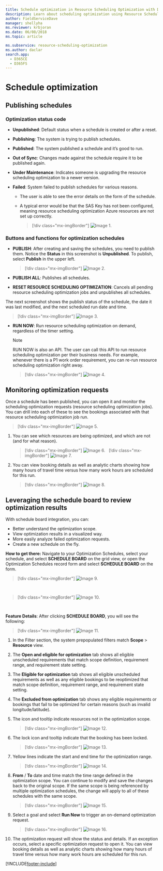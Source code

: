 ```yaml
---
title: Schedule optimization in Resource Scheduling Optimization with Dynamics 365 Field Service
description: Learn about scheduling optimization using Resource Scheduling Optimization with Dynamics 365 Field Service
author: FieldServiceDave
manager: shellyha
ms.reviewer: krbjoran
ms.date: 06/08/2018
ms.topic: article

ms.subservice: resource-scheduling-optimization
ms.author: daclar
search.app: 
  - D365CE
  - D365FS
---
```


# Schedule optimization

## Publishing schedules

### Optimization status code 

- **Unpublished**: Default status when a schedule is created or after a reset.

- **Publishing**: The system is trying to publish schedules.

- **Published**: The system published a schedule and it’s good to run.

- **Out of Sync**: Changes made against the schedule require it to be
    published again.

- **Under Maintenance**: Indicates someone is upgrading the resource scheduling optimization to a newer
    version.

- **Failed**: System failed to publish schedules for various reasons.

    - The user is able to see the error details on the form of the schedule.

    - A typical error would be that the SAS Key has not been configured,
        meaning resource scheduling optimization Azure resources are not set up correctly.

      > [!div class="mx-imgBorder"]
      > ![Image 1.](media/6e42a1e32814b0bb5fd4e39134c5b5a1.png)

### Buttons and functions for optimization schedules 

- **PUBLISH**: After creating and saving the schedules, you need to publish
    them. Notice the **Status** in this screenshot is **Unpublished**. To
    publish, select **Publish** in the upper left.

    > [!div class="mx-imgBorder"]
    > ![Image 2.](media/bbe38ac8b3f58d5e4efa2ba02569aedd.png)

- **PUBLISH ALL**: Publishes all schedules.

- **RESET RESOURCE SCHEDULING OPTIMIZATION**: Cancels all pending resource scheduling optimization jobs and
    unpublishes all schedules.

The next screenshot shows the publish status of the schedule, the date it was last modified, and the next scheduled run date and time.

> [!div class="mx-imgBorder"]
> ![Image 3.](media/23236bac372efcec3f509581b6eeb026.png)

- **RUN NOW**: Run resource scheduling optimization on demand, regardless of the timer setting.

  > [!NOTE]
  > RUN NOW is also an API. The user can call this API to run resource scheduling optimization per their business needs. For example, whenever there is a P1 work order requirement, you can re-run resource scheduling optimization right away.

  > [!div class="mx-imgBorder"]
  > ![Image 4.](media/aca2f6dd56b36554da71ec18db377610.png)

## Monitoring optimization requests

Once a schedule has been published, you can open it and monitor the scheduling optimization requests (resource scheduling optimization jobs). You can drill into each of these to see the bookings associated with that resource scheduling optimization job run.

> [!div class="mx-imgBorder"]
> ![Image 5.](media/98f6a265bb86b85773c06dcb989447f1.png)

1. You can see which resources are being optimized, and which are not (and for
    what reason).  
    
    > [!div class="mx-imgBorder"]
    > ![Image 6.](media/6de4990e642d4562abf53d7d7c611ae4.png)
 
    > [!div class="mx-imgBorder"]
    > ![Image 7.](media/1df29d0660d6ec43db91d6225ebed17a.png)

2. You can view booking details as well as analytic charts showing how many
    hours of travel time versus how many work hours are scheduled for this run.

    > [!div class="mx-imgBorder"]
    > ![Image 8.](media/90184c1cc8f19a3d3bb9aeea31eed69d.png)

## Leveraging the schedule board to review optimization results 

With schedule board integration, you can:

- Better understand the optimization scope.
- View optimization results in a visualized way.
- More easily analyze failed optimization requests.
- Create a new schedule on the fly.

**How to get there:** Navigate to your Optimization Schedules, select your schedule, and select **SCHEDULE BOARD** on the grid view, or open the Optimization Schedules record form and select **SCHEDULE BOARD** on the form.

> [!div class="mx-imgBorder"]
> ![Image 9.](media/c7f68e46401aff45535576fb1176baf7.png)

</br>

> [!div class="mx-imgBorder"]
> ![Image 10.](media/0cf8f7f1138f3f06eed053bb175a2412.png)

</br>

**Feature Details**: After clicking **SCHEDULE BOARD**, you will see the
following:

> [!div class="mx-imgBorder"]
> ![Image 11.](media/103235c890fd2d8b65bf7ab21e067400.png)

1. In the Filter section, the system prepopulated filters match **Scope** \>
    **Resource** view.

2. The **Open and eligible for optimization** tab shows all eligible
    unscheduled requirements that match scope definition, requirement range, and
    requirement state setting.

3. The **Eligible for optimization** tab shows all eligible unscheduled
    requirements as well as any eligible bookings to be reoptimized that match
    scope definition, requirement range, and requirement state setting.

4. The **Excluded from optimization** tab shows any eligible requirements or
    bookings that fail to be optimized for certain reasons (such as invalid
    longitude/latitude).

5. The icon and tooltip indicate resources not in the optimization scope.

    > [!div class="mx-imgBorder"]
    > ![Image 12.](media/788cb6d9aafe0054cc7f80104b1c9118.png)

6. The lock icon and tooltip indicate that the booking has been locked.

    > [!div class="mx-imgBorder"]
    > ![Image 13.](media/bc24e45a8cb7c5b1abbe5bcf1dc9582c.png)

7. Yellow lines indicate the start and end time for the optimization range.

    > [!div class="mx-imgBorder"]
    > ![Image 14.](media/9d7bade5e07d6be6a9de9eb71f0767fb.png)

8. **From** / **To** date and time match the time range defined in the
    optimization scope. You can continue to modify and save the changes back to
    the original scope. If the same scope is being referenced by multiple
    optimization schedules, the change will apply to all of these schedules with
    the same scope.

    > [!div class="mx-imgBorder"]
    > ![Image 15.](media/bb08f80f5a17873c061505d0f5b805cd.png)

9. Select a goal and select **Run Now** to trigger an on-demand optimization
    request.

    > [!div class="mx-imgBorder"]
    > ![Image 16.](media/2a968cbadafd96d1881d1e01053b8680.png)

10. The optimization request will show the status and details. If an exception
    occurs, select a specific optimization request to open it. You can view
    booking details as well as analytic charts showing how many hours of travel
    time versus how many work hours are scheduled for this run.



[!INCLUDE[footer-include](../includes/footer-banner.md)]